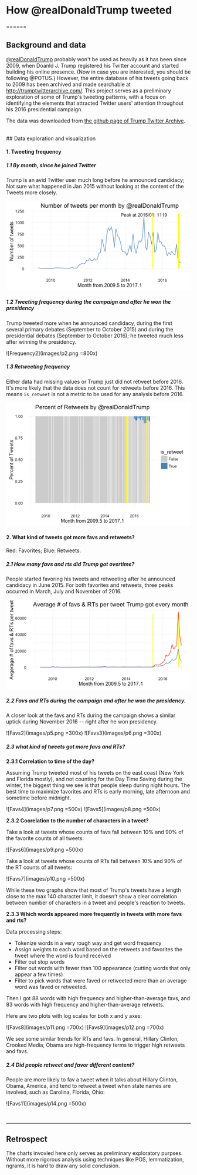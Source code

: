 # How @realDonaldTrump tweeted

======



## Background and data

[@realDonaldTrump](https://twitter.com/realDonaldTrump) probably won't be used as heavily as it has been since 2009, when Doanld J. Trump registered his Twitter account and started building his online presence. (Now in case you are interested, you should be following @POTUS.) However, the entire database of his tweets going back to 2009 has been archived and made searchable at <http://trumptwitterarchive.com/>. This project serves as a preliminary exploration of some of Trump's tweeting patterns, with a focus on identifying the elements that attracted Twitter users' attention throughout his 2016 presidential campaign. 

The data was downloaded from [the github page of Trump Twitter Archive](https://github.com/bpb27/political_twitter_archive/blob/master/realdonaldtrump/realdonaldtrump.csv).


<br>
## Data exploration and visualization

#### 1. Tweeting frequency

##### 1.1 By month, since he joined Twitter

Trump is an avid Twitter user much long before he announced candidacy; Not sure what happened in Jan 2015 without looking at the content of the Tweets more closely. 

![Frequency1](images/p1.png)


##### 1.2 Tweeting frequency during the campaign and after he won the presidency

Trump tweeted more when he announced candidacy, during the first several primary debates (September to October 2015) and during the presidential debates (September to October 2016); he tweeted much less after winning the presidency.

![Frequency2](images/p2.png =800x)


##### 1.3 Retweeting frequency

Either data had missing values or Trump just did not retweet before 2016. It's more likely that the data does not count for retweets before 2016. This means `is_retweet` is not a metric to be used for any analysis before 2016.

![Frequency3](images/p3.png)


#### 2. What kind of tweets got more favs and retweets?

Red: Favorites; Blue: Retweets.

##### 2.1 How many favs and rts did Trump got overtime?

People started favoring his tweets and retweeting after he announced candidacy in June 2015. For both favorites and retweets, three peaks occurred in March, July and November of 2016.

![Favs1](images/p4.png)

##### 2.2 Favs and RTs during the campaign and after he won the presidency.

A closer look at the favs and RTs during the campaign shows a similar uptick during November 2016 -- right after he won presidency.

![Favs2](images/p5.png =300x)
![Favs3](images/p6.png =300x)

##### 2.3 what kind of tweets got more favs and RTs? 

**2.3.1 Correlation to time of the day?**

Assuming Trump tweeted most of his tweets on the east coast (New York and Florida mostly), and not counting for the Day Time Saving during the winter, the biggest thing we see is that people sleep during night hours. The best time to maximize favorites and RTs is early morning, late afternoon and sometime before midnight.

![Favs4](images/p7.png =500x)
![Favs5](images/p8.png =500x)

**2.3.2 Coorelation to the number of characters in a tweet?**

Take a look at tweets whose counts of favs fall between 10% and 90% of the favorite counts of all tweets:

![Favs6](images/p9.png =500x)

Take a look at tweets whose counts of RTs fall between 10% and 90% of the RT counts of all tweets:

![Favs7](images/p10.png =500x)

While these two graphs show that most of Trump's tweets have a length close to the max 140 character limit, it doesn't show a clear correlation between number of characters in a tweet and people's reaction to tweets.

**2.3.3 Which words appeared more frequently in tweets with more favs and rts?**

Data processing steps:

* Tokenize words in a very rough way and get word frequency
* Assign weights to each word based on the retweets and favorites the tweet where the word is found received
* Filter out stop words
* Filter out words with fewer than 100 appearance (cutting words that only appear a few times)
* Filter to pick words that were faved or retweeted more than an average word was faved or retweeted.

Then I got 88 words with high frequency and higher-than-average favs, and 83 words with high frequency and higher-than-average retweets.

Here are two plots with log scales for both x and y axes:

![Favs8](images/p11.png =700x)
![Favs9](images/p12.png =700x)

We see some similar trends for RTs and favs. In general, Hillary Clinton, Crooked Media, Obama are high-frequency terms to trigger high retweets and favs. 

##### 2.4 Did people retweet and favor different content?

People are more likely to fav a tweet when it talks about Hillary Clinton, Obama, America, and tend to retweet a tweet when state names are involved, such as Carolina, Florida, Ohio:

![Favs11](images/p14.png =500x)

<br>

-----
## Retrospect


The charts invovled here only serves as preliminary exploratory purpses. Without more rigorous analysis using techniques like POS, lemmatization, ngrams, it is hard to draw any solid conclusion. 

